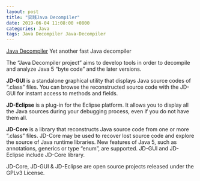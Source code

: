```yaml
---
layout: post
title: "实践Java Decompiler"
date: 2019-06-04 11:08:00 +0800
categories: Java
tags: Java Decompiler Java-Decompiler
---
```


[Java Decompiler](http://java-decompiler.github.io/) Yet another fast Java decompiler

The “Java Decompiler project” aims to develop tools in order to decompile and analyze Java 5 “byte code” and the later versions.

**JD-GUI** is a standalone graphical utility that displays Java source codes of “.class” files. You can browse the reconstructed source code with the JD-GUI for instant access to methods and fields.

**JD-Eclipse** is a plug-in for the Eclipse platform. It allows you to display all the Java sources during your debugging process, even if you do not have them all.

**JD-Core** is a library that reconstructs Java source code from one or more “.class” files. JD-Core may be used to recover lost source code and explore the source of Java runtime libraries. New features of Java 5, such as annotations, generics or type “enum”, are supported. JD-GUI and JD-Eclipse include JD-Core library.

JD-Core, JD-GUI & JD-Eclipse are open source projects released under the GPLv3 License.